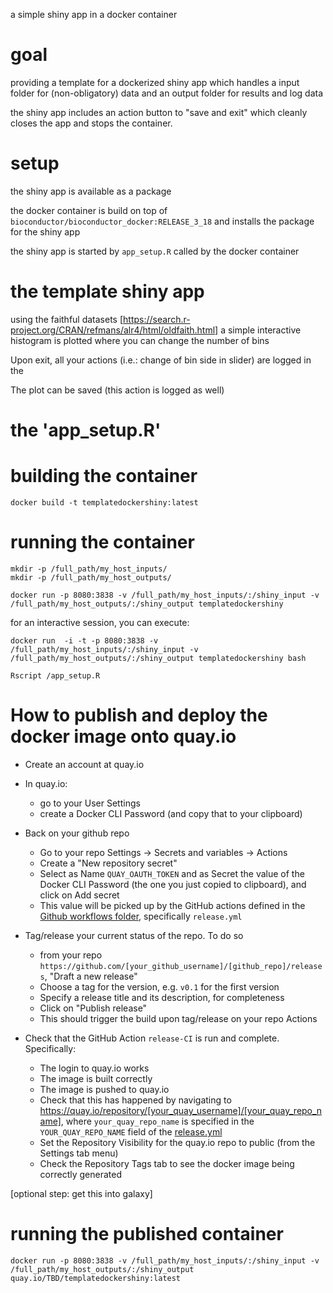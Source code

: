 


a simple shiny app in a docker container


# goal

providing a template for a dockerized shiny app which handles a input folder for (non-obligatory) data and an output folder for results and log data 

the shiny app includes an action button to "save and exit" which cleanly closes the app and stops the container.


# setup

the shiny app is available as a package

the docker container is build on top of `bioconductor/bioconductor_docker:RELEASE_3_18` and installs the package for the shiny app

the shiny app is started by `app_setup.R` called by the docker container



# the template shiny app 

using the faithful datasets [https://search.r-project.org/CRAN/refmans/alr4/html/oldfaith.html]
a simple interactive histogram is plotted where you can change the number of bins

Upon exit, all your actions (i.e.: change of bin side in slider) are logged in the 

The plot can be saved (this action is logged as well)


# the 'app_setup.R' 





# building the container

```
docker build -t templatedockershiny:latest
```

# running the container

```
mkdir -p /full_path/my_host_inputs/ 
mkdir -p /full_path/my_host_outputs/

docker run -p 8080:3838 -v /full_path/my_host_inputs/:/shiny_input -v /full_path/my_host_outputs/:/shiny_output templatedockershiny
```

for an interactive session, you can execute:

```
docker run  -i -t -p 8080:3838 -v /full_path/my_host_inputs/:/shiny_input -v /full_path/my_host_outputs/:/shiny_output templatedockershiny bash 

Rscript /app_setup.R
```

# How to publish and deploy the docker image onto quay.io

* Create an account at quay.io

* In quay.io:
  - go to your User Settings
  - create a Docker CLI Password (and copy that to your clipboard)

* Back on your github repo
  - Go to your repo Settings -> Secrets and variables -> Actions
  - Create a "New repository secret"
  - Select as Name `QUAY_OAUTH_TOKEN` and as Secret the value of the Docker CLI Password (the one you just copied to clipboard), and click on Add secret
  - This value will be picked up by the GitHub actions defined in the [Github workflows folder](./.github/workflows), specifically `release.yml`
  
* Tag/release your current status of the repo. To do so
  - from your repo `https://github.com/[your_github_username]/[github_repo]/releases`, "Draft a new release"
  - Choose a tag for the version, e.g. `v0.1` for the first version
  - Specify a release title and its description, for completeness
  - Click on "Publish release"
  - This should trigger the build upon tag/release on your repo Actions
  
* Check that the GitHub Action `release-CI` is run and complete. Specifically:
  - The login to quay.io works
  - The image is built correctly
  - The image is pushed to quay.io
  - Check that this has happened by navigating to https://quay.io/repository/[your_quay_username]/[your_quay_repo_name], where `your_quay_repo_name` is specified in the `YOUR_QUAY_REPO_NAME` field of the [release.yml](./.github/workflows/release.yml)
  - Set the Repository Visibility for the quay.io repo to public (from the Settings tab menu)
  - Check the Repository Tags tab to see the docker image being correctly generated
  
  
[optional step: get this into galaxy]
  
  
  










# running the published container

```
docker run -p 8080:3838 -v /full_path/my_host_inputs/:/shiny_input -v /full_path/my_host_outputs/:/shiny_output quay.io/TBD/templatedockershiny:latest
```




